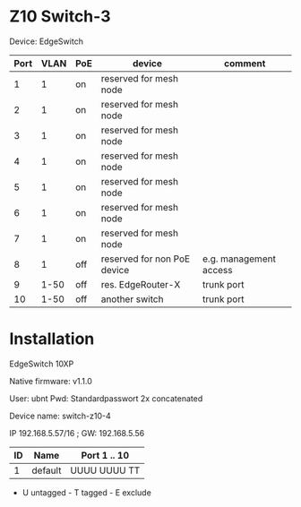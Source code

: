 # Z10 Switch-3

Device: EdgeSwitch

Port | VLAN | PoE | device                     | comment
-----|------|-----|----------------------------|--------
   1 |  1   | on  | reserved for mesh node     |  
   2 |  1   | on  | reserved for mesh node     |
   3 |  1   | on  | reserved for mesh node     |
   4 |  1   | on  | reserved for mesh node     |
   5 |  1   | on  | reserved for mesh node     |
   6 |  1   | on  | reserved for mesh node     |
   7 |  1   | on  | reserved for mesh node     |
   8 |  1   | off | reserved for non PoE device| e.g. management access |
   9 | 1-50 | off | res. EdgeRouter-X          | trunk port
  10 | 1-50 | off | another switch             | trunk port

# Installation

EdgeSwitch 10XP

Native firmware: v1.1.0

User: ubnt
Pwd: Standardpasswort 2x concatenated

Device name: switch-z10-4

IP 192.168.5.57/16 ; GW: 192.168.5.56

ID | Name   |Port 1 .. 10
---|--------|------------
1  | default|UUUU UUUU TT

* U untagged - T tagged - E exclude
